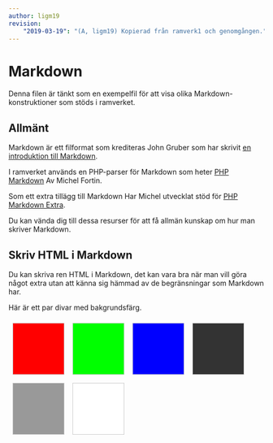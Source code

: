 ```yaml
---
author: ligm19
revision:
    "2019-03-19": "(A, ligm19) Kopierad från ramverk1 och genomgången."
---
```

Markdown
===========================

Denna filen är tänkt som en exempelfil för att visa olika Markdown-konstruktioner som stöds i ramverket.



Allmänt
---------------------------

Markdown är ett filformat som krediteras John Gruber som har skrivit [en introduktion till Markdown](https://daringfireball.net/projects/markdown/basics).

I ramverket används en PHP-parser för Markdown som heter [PHP Markdown](https://packagist.org/packages/michelf/php-markdown) Av Michel Fortin.

Som ett extra tillägg till Markdown Har Michel utvecklat stöd för [PHP Markdown Extra](https://michelf.ca/projects/php-markdown/extra/).

Du kan vända dig till dessa resurser för att få allmän kunskap om hur man skriver Markdown.

<!-- Lägg till allmän kunskap om hur man skriver markdown -->



Skriv HTML i Markdown
---------------------------

Du kan skriva ren HTML i Markdown, det kan vara bra när man vill göra något extra utan att känna sig hämmad av de begränsningar som Markdown har.

Här är ett par divar med bakgrundsfärg.

<div style="overflow: auto;">
    <div style=" background-color: #f00; width: 100px; height: 100px; float: left; margin: 8px; border: 1px solid #ccc;"></div>
    <div style=" background-color: #0f0; width: 100px; height: 100px; float: left; margin: 8px; border: 1px solid #ccc;"></div>
    <div style=" background-color: #00f; width: 100px; height: 100px; float: left; margin: 8px; border: 1px solid #ccc;"></div>
    <div style=" background-color: #333; width: 100px; height: 100px; float: left; margin: 8px; border: 1px solid #ccc;"></div>
    <div style=" background-color: #999; width: 100px; height: 100px; float: left; margin: 8px; border: 1px solid #ccc;"></div>
    <div style=" background-color: #fff; width: 100px; height: 100px; float: left; margin: 8px; border: 1px solid #ccc;"></div>
</div>

